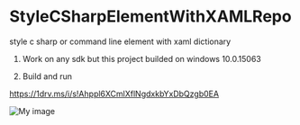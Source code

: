 # StyleCSharpElementWithXAMLRepo
style c sharp or command line element with xaml dictionary

1) Work on any sdk but this project builded on windows 10.0.15063

2) Build and run

https://1drv.ms/i/s!Ahppl6XCmlXflNgdxkbYxDbQzgb0EA


![My image](shubdragon.github.com/StyleCSharpElementWithXAMLRepo/StylingRepo/Assets/img/demo.gif)

